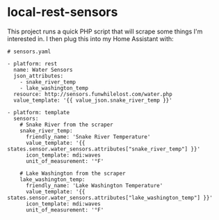 # local-rest-sensors

This project runs a quick PHP script that will scrape some things I'm interested in.  I then plug this into my Home Assistant with:

```
# sensors.yaml

- platform: rest
  name: Water Sensors
  json_attributes:
    - snake_river_temp
    - lake_washington_temp
  resource: http://sensors.funwhilelost.com/water.php
  value_template: '{{ value_json.snake_river_temp }}'

- platform: template
  sensors:
    # Snake River from the scraper
    snake_river_temp:
      friendly_name: 'Snake River Temperature'
      value_template: '{{ states.sensor.water_sensors.attributes["snake_river_temp"] }}'
      icon_template: mdi:waves
      unit_of_measurement: '°F'

    # Lake Washington from the scraper
    lake_washington_temp:
      friendly_name: 'Lake Washington Temperature'
      value_template: '{{ states.sensor.water_sensors.attributes["lake_washington_temp"] }}'
      icon_template: mdi:waves
      unit_of_measurement: '°F'
```
